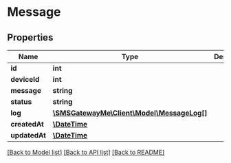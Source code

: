 # Message

## Properties
Name | Type | Description | Notes
------------ | ------------- | ------------- | -------------
**id** | **int** |  | [optional] 
**deviceId** | **int** |  | [optional] 
**message** | **string** |  | [optional] 
**status** | **string** |  | [optional] 
**log** | [**\SMSGatewayMe\Client\Model\MessageLog[]**](MessageLog.md) |  | [optional] 
**createdAt** | [**\DateTime**](\DateTime.md) |  | [optional] 
**updatedAt** | [**\DateTime**](\DateTime.md) |  | [optional] 

[[Back to Model list]](../README.md#documentation-for-models) [[Back to API list]](../README.md#documentation-for-api-endpoints) [[Back to README]](../README.md)


